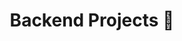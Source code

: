 ---
id: 6
title: Backend Projects 🤔
visible_on: /projects/backend
type: task
excerpt: Althought I wouldn\'t consider myself a software engineer I\'m definitely capable of doing most backend work. More importantly having this knowledge gives me a much better insight when building applications'
card_image: /projects/pages/backend.png
post_image: /projects/pages/backend.png
link: https://iconscout.com/lotties/coder?price=free
completed: 6th December 2022
---